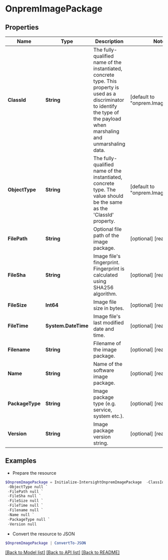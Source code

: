 # OnpremImagePackage
## Properties

Name | Type | Description | Notes
------------ | ------------- | ------------- | -------------
**ClassId** | **String** | The fully-qualified name of the instantiated, concrete type. This property is used as a discriminator to identify the type of the payload when marshaling and unmarshaling data. | [default to "onprem.ImagePackage"]
**ObjectType** | **String** | The fully-qualified name of the instantiated, concrete type. The value should be the same as the &#39;ClassId&#39; property. | [default to "onprem.ImagePackage"]
**FilePath** | **String** | Optional file path of the image package. | [optional] [readonly] 
**FileSha** | **String** | Image file&#39;s fingerprint. Fingerprint is calculated using SHA256 algorithm. | [optional] [readonly] 
**FileSize** | **Int64** | Image file size in bytes. | [optional] [readonly] 
**FileTime** | **System.DateTime** | Image file&#39;s last modified date and time. | [optional] [readonly] 
**Filename** | **String** | Filename of the image package. | [optional] [readonly] 
**Name** | **String** | Name of the software image package. | [optional] [readonly] 
**PackageType** | **String** | Image package type (e.g. service, system etc.). | [optional] [readonly] 
**Version** | **String** | Image package version string. | [optional] [readonly] 

## Examples

- Prepare the resource
```powershell
$OnpremImagePackage = Initialize-IntersightOnpremImagePackage  -ClassId null `
 -ObjectType null `
 -FilePath null `
 -FileSha null `
 -FileSize null `
 -FileTime null `
 -Filename null `
 -Name null `
 -PackageType null `
 -Version null
```

- Convert the resource to JSON
```powershell
$OnpremImagePackage | ConvertTo-JSON
```

[[Back to Model list]](../README.md#documentation-for-models) [[Back to API list]](../README.md#documentation-for-api-endpoints) [[Back to README]](../README.md)

